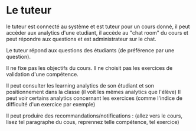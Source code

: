 # Le tuteur

le tuteur est connecté au système et est tuteur pour un cours donné,
il peut accèder aux analytics d'une etudiant,
il accède au "chat room" du cours et peut répondre aux questions et est administrateur sur le chat.


Le tuteur répond aux questions des étudiants (de préférence par une question).

Il ne fixe pas les objectifs du cours. 
Il ne choisit pas les exercices de validation d'une compétence. 

Il peut consulter les learning analytics de son étudiant et son positionnement dans la classe (il voit les mêmes analytics que l'élève)
Il peut voir certains analytics concernant les exercices (comme l'indice de difficulté d'un exercice par exemple)

Il peut produire des recommandations/notifications : (allez vers le cours, lisez tel paragraphe du cous, reprennez telle compétence, tel exercice)

 
